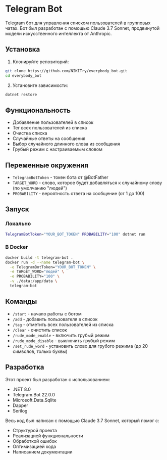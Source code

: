 # Telegram Bot

Telegram бот для управления списком пользователей в групповых чатах. Бот был разработан с помощью Claude 3.7 Sonnet, продвинутой модели искусственного интеллекта от Anthropic.

## Установка

1. Клонируйте репозиторий:
```sh
git clone https://github.com/NIKITry/everybody_bot.git
cd everybody_bot
```

2. Установите зависимости:
```sh
dotnet restore
```

## Функциональность

- Добавление пользователей в список
- Тег всех пользователей из списка
- Очистка списка
- Случайные ответы на сообщения
- Выбор случайного длинного слова из сообщения
- Грубый режим с настраиваемым словом

## Переменные окружения

- `TelegramBotToken` - токен бота от @BotFather
- `TARGET_WORD` - слово, которое будет добавляться к случайному слову (по умолчанию "людей")
- `PROBABILITY` - вероятность ответа на сообщение (от 1 до 100)

## Запуск

### Локально

```sh
TelegramBotToken="YOUR_BOT_TOKEN" PROBABILITY="100" dotnet run
```

### В Docker

```sh
docker build -t telegram-bot .
docker run -d --name telegram-bot \
  -e TelegramBotToken="YOUR_BOT_TOKEN" \
  -e TARGET_WORD="людей" \
  -e PROBABILITY="100" \
  -v ./data:/app/data \
  telegram-bot
```

## Команды

- `/start` - начало работы с ботом
- `/add` - добавить пользователя в список
- `/tag` - отметить всех пользователей из списка
- `/clear` - очистить список
- `/rude_mode_enable` - включить грубый режим
- `/rude_mode_disable` - выключить грубый режим
- `/set_rude_word` - установить слово для грубого режима (до 20 символов, только буквы)

## Разработка

Этот проект был разработан с использованием:
- .NET 8.0
- Telegram.Bot 22.0.0
- Microsoft.Data.Sqlite
- Dapper
- Serilog

Весь код был написан с помощью Claude 3.7 Sonnet, который помог с:
- Структурой проекта
- Реализацией функциональности
- Обработкой ошибок
- Оптимизацией кода
- Написанием документации 